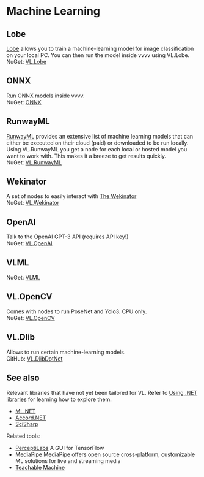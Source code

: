 # Machine Learning

## Lobe
[Lobe](https://lobe.ai) allows you to train a machine-learning model for image classification on your local PC. You can then run the model inside vvvv using VL.Lobe.  
NuGet: [VL.Lobe](https://www.nuget.org/packages/VL.Lobe)

## ONNX
Run ONNX models inside vvvv.  
NuGet: [ONNX](https://www.nuget.org/packages/VLML.ONNX_03)

## RunwayML
[RunwayML](http://runwayml.com) provides an extensive list of machine learning models that can either be executed on their cloud (paid) or downloaded to be run locally. Using VL.RunwayML you get a node for each local or hosted model you want to work with. This makes it a breeze to get results quickly.  
NuGet: [VL.RunwayML](https://www.nuget.org/packages/VL.RunwayML)  

## Wekinator
A set of nodes to easily interact with [The Wekinator](http://www.wekinator.org/)  
NuGet: [VL.Wekinator](https://www.nuget.org/packages/VL.Wekinator)

## OpenAI
Talk to the OpenAI GPT-3 API (requires API key!)  
NuGet: [VL.OpenAI](https://www.nuget.org/packages/VL.OpenAI/)

## VLML
NuGet: [VLML](https://www.nuget.org/packages/VLML_Stride)

## VL.OpenCV
Comes with nodes to run PoseNet and Yolo3. CPU only.  
NuGet: [VL.OpenCV](https://www.nuget.org/packages/VL.OpenCV)  

## VL.Dlib
Allows to run certain machine-learning models.  
GitHub: [VL.DlibDotNet](https://github.com/m-box-de/VL.DlibDotNet)

## See also
Relevant libraries that have not yet been tailored for VL. Refer to [Using .NET libraries](../extending/using-net-libraries.md) for learning how to explore them.
* [ML.NET](https://dotnet.microsoft.com/apps/machinelearning-ai/ml-dotnet)
* [Accord.NET](http://accord-framework.net)
* [SciSharp](https://scisharp.github.io/SciSharp/)

Related tools:
* [PerceptiLabs](https://perceptilabs.com) A GUI for TensorFlow
* [MediaPipe](https://mediapipe.dev/) MediaPipe offers open source cross-platform, customizable ML solutions for live and streaming media
* [Teachable Machine](https://teachablemachine.withgoogle.com/)
